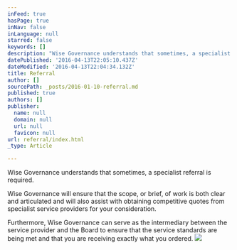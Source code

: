 ```yaml
---
inFeed: true
hasPage: true
inNav: false
inLanguage: null
starred: false
keywords: []
description: "Wise Governance understands that sometimes, a specialist referral is\nrequired. "
datePublished: '2016-04-13T22:05:10.437Z'
dateModified: '2016-04-13T22:04:34.132Z'
title: Referral
author: []
sourcePath: _posts/2016-01-10-referral.md
published: true
authors: []
publisher:
  name: null
  domain: null
  url: null
  favicon: null
url: referral/index.html
_type: Article

---
```

Wise Governance understands that sometimes, a specialist referral is
required. 

Wise Governance will ensure that the scope, or brief, of work is both clear
and articulated and will also assist with obtaining competitive quotes from
specialist service providers for your consideration. 

Furthermore, Wise Governance can serve as the intermediary between the
service provider and the Board to ensure that the service standards are being
met and that you are receiving exactly what you ordered.
![](https://s3-us-west-2.amazonaws.com/the-grid-img/p/08ef1e11ef39b872a33d21cc28a988e044aaddea.png)